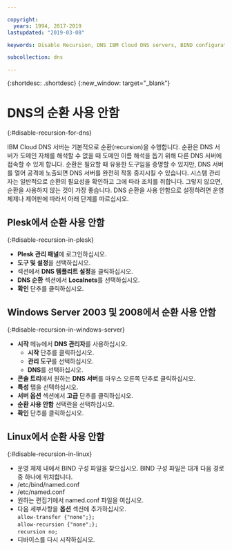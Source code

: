 ```yaml
---

copyright:
  years: 1994, 2017-2019
lastupdated: "2019-03-08"

keywords: Disable Recursion, DNS IBM Cloud DNS servers, BIND configuration file

subcollection: dns

---
```



{:shortdesc: .shortdesc}
{:new_window: target="_blank"}

# DNS의 순환 사용 안함
{:#disable-recursion-for-dns}

IBM Cloud DNS 서버는 기본적으로 순환(recursion)을 수행합니다. 순환은 DNS 서버가 도메인 자체를 해석할 수 없을 때 도메인 이름 해석을 돕기 위해 다른 DNS 서버에 접속할 수 있게 합니다. 순환은 필요할 때 유용한 도구임을 증명할 수 있지만, DNS 서버를 열어 공격에 노출되면 DNS 서버를 완전히 작동 중지시킬 수 있습니다. 시스템 관리자는 일반적으로 순환의 필요성을 확인하고 그에 따라 조치를 취합니다. 그렇지 않으면, 순환을 사용하지 않는 것이 가장 좋습니다. DNS 순환을 사용 안함으로 설정하려면 운영 체제나 제어판에 따라서 아래 단계를 따르십시오.

## Plesk에서 순환 사용 안함
{:#disable-recursion-in-plesk}
* **Plesk 관리 패널**에 로그인하십시오.
* **도구 및 설정**을 선택하십시오.
* 섹션에서 **DNS 템플리트 설정**을 클릭하십시오.
* **DNS 순환** 섹션에서 **Localnets**를 선택하십시오.
* **확인** 단추를 클릭하십시오.

## Windows Server 2003 및 2008에서 순환 사용 안함
{:#disable-recursion-in-windows-server}

* **시작** 메뉴에서 **DNS 관리자**를 사용하십시오.
  * **시작** 단추를 클릭하십시오.
  * **관리 도구**를 선택하십시오.
  * **DNS**를 선택하십시오.
* **콘솔 트리**에서 원하는 **DNS 서버**를 마우스 오른쪽 단추로 클릭하십시오.
* **특성** 탭을 선택하십시오.
* **서버 옵션** 섹션에서 **고급** 단추를 클릭하십시오.
* **순환 사용 안함** 선택란을 선택하십시오.
* **확인** 단추를 클릭하십시오.

## Linux에서 순환 사용 안함
{:#disable-recursion-in-linux}

 * 운영 체제 내에서 BIND 구성 파일을 찾으십시오. BIND 구성 파일은 대개 다음 경로 중 하나에 위치합니다.
  * /etc/bind/named.conf
  * /etc/named.conf
* 원하는 편집기에서 named.conf 파일을 여십시오.
* 다음 세부사항을 **옵션** 섹션에 추가하십시오.<br/>`allow-transfer {"none";};`<br/>`allow-recursion {"none";};`<br/>`recursion no;`
* 디바이스를 다시 시작하십시오.
